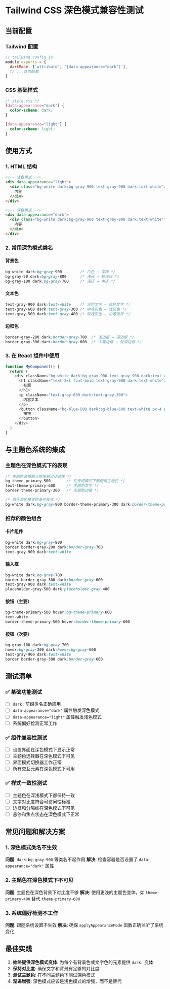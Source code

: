 # Tailwind CSS 深色模式兼容性测试

## 当前配置

### Tailwind 配置

```javascript
// tailwind.config.js
module.exports = {
  darkMode: ['attribute', '[data-appearance="dark"]'],
  // ...其他配置
}
```

### CSS 基础样式

```css
/* style.css */
[data-appearance="dark"] {
  color-scheme: dark;
}

[data-appearance="light"] {
  color-scheme: light;
}
```

## 使用方式

### 1. HTML 结构

```html
<!-- 浅色模式 -->
<div data-appearance="light">
  <div class="bg-white dark:bg-gray-900 text-gray-900 dark:text-white">
    内容
  </div>
</div>

<!-- 深色模式 -->
<div data-appearance="dark">
  <div class="bg-white dark:bg-gray-900 text-gray-900 dark:text-white">
    内容
  </div>
</div>
```

### 2. 常用深色模式类名

#### 背景色

```css
bg-white dark:bg-gray-900        /* 白色 → 深灰 */
bg-gray-50 dark:bg-gray-800      /* 浅灰 → 较深灰 */
bg-gray-100 dark:bg-gray-700     /* 浅灰 → 中灰 */
```

#### 文本色

```css
text-gray-900 dark:text-white    /* 深色文字 → 白色文字 */
text-gray-600 dark:text-gray-300 /* 中等灰色 → 浅灰色 */
text-gray-500 dark:text-gray-400 /* 较浅灰色 → 中等浅灰 */
```

#### 边框色

```css
border-gray-200 dark:border-gray-700  /* 浅边框 → 深边框 */
border-gray-300 dark:border-gray-600  /* 中等边框 → 较深边框 */
```

### 3. 在 React 组件中使用

```typescript
function MyComponent() {
  return (
    <div className="bg-white dark:bg-gray-900 text-gray-900 dark:text-white p-4">
      <h1 className="text-2xl font-bold text-gray-900 dark:text-white">
        标题
      </h1>
      <p className="text-gray-600 dark:text-gray-300">
        内容文本
      </p>
      <button className="bg-blue-500 dark:bg-blue-600 text-white px-4 py-2 rounded hover:bg-blue-600 dark:hover:bg-blue-700">
        按钮
      </button>
    </div>
  )
}
```

## 与主题色系统的集成

### 主题色在深色模式下的表现

```css
/* 主题色会根据当前主题自动调整 */
bg-theme-primary-500       /* 在任何模式下都使用主题色 */
text-theme-primary-600     /* 主题色文字 */
border-theme-primary-300   /* 主题色边框 */

/* 结合深色模式的条件样式 */
bg-white dark:bg-gray-900 border-theme-primary-300 dark:border-theme-primary-600
```

### 推荐的颜色组合

#### 卡片组件

```css
bg-white dark:bg-gray-800 
border border-gray-200 dark:border-gray-700 
text-gray-900 dark:text-white
```

#### 输入框

```css
bg-white dark:bg-gray-700 
border border-gray-300 dark:border-gray-600 
text-gray-900 dark:text-white 
placeholder-gray-500 dark:placeholder-gray-400
```

#### 按钮（主要）

```css
bg-theme-primary-500 hover:bg-theme-primary-600 
text-white 
border-theme-primary-500 hover:border-theme-primary-600
```

#### 按钮（次要）

```css
bg-gray-100 dark:bg-gray-700 
hover:bg-gray-200 dark:hover:bg-gray-600 
text-gray-900 dark:text-white 
border border-gray-300 dark:border-gray-600
```

## 测试清单

### ✅ 基础功能测试

- [ ] `dark:` 前缀类名正确应用
- [ ] `data-appearance="dark"` 属性触发深色模式
- [ ] `data-appearance="light"` 属性触发浅色模式
- [ ] 系统偏好检测正常工作

### ✅ 组件兼容性测试

- [ ] 设置界面在深色模式下显示正常
- [ ] 主题色选择器在深色模式下可见
- [ ] 界面模式切换器工作正常
- [ ] 所有交互元素在深色模式下可用

### ✅ 样式一致性测试

- [ ] 主题色在深浅模式下都保持一致
- [ ] 文字对比度符合可访问性标准
- [ ] 边框和分隔线在深色模式下可见
- [ ] 悬停和焦点状态在深色模式下正常

## 常见问题和解决方案

### 1. 深色模式类名不生效

**问题**: `dark:bg-gray-900` 等类名不起作用
**解决**: 检查容器是否设置了 `data-appearance="dark"` 属性

### 2. 主题色在深色模式下不可见

**问题**: 主题色在深色背景下对比度不够
**解决**: 使用更浅的主题色变体，如 `theme-primary-400` 替代 `theme-primary-600`

### 3. 系统偏好检测不工作

**问题**: 跟随系统设置不生效
**解决**: 确保 `applyAppearanceMode` 函数正确监听了系统变化

## 最佳实践

1. **始终提供深色模式变体**: 为每个有背景色或文字色的元素提供 `dark:` 变体
2. **保持对比度**: 确保文字和背景有足够的对比度
3. **测试主题色**: 在不同主题色下测试深色模式
4. **渐进增强**: 深色模式应该是浅色模式的增强，而不是替代

